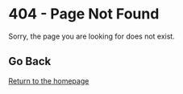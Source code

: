 # 404 - Page Not Found

Sorry, the page you are looking for does not exist.

## Go Back

[Return to the homepage](index.html)